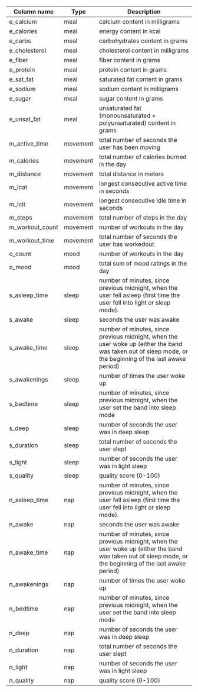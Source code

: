 Column name | Type | Description
--- | --- | ---
e_calcium | meal | calcium content in milligrams
e_calories | meal | energy content in kcal
e_carbs | meal | carbohydrates content in grams
e_cholesterol | meal | cholesterol content in milligrams
e_fiber | meal | fiber content in grams
e_protein | meal | protein content in grams
e_sat_fat | meal | saturated fat content in grams
e_sodium | meal | sodium content in milligrams
e_sugar | meal | sugar content in grams
e_unsat_fat | meal | unsaturated fat (monounsaturated + polyunsaturated) content in grams
m_active_time | movement | total number of seconds the user has been moving
m_calories | movement | total number of calories burned in the day
m_distance | movement | total distance in meters
m_lcat | movement | longest consecutive active time in seconds
m_lcit | movement | longest consecutive idle time in seconds
m_steps | movement | total number of steps in the day
m_workout_count | movement | number of workouts in the day
m_workout_time | movement | total number of seconds the user has workedout
o_count | mood | number of workouts in the day
o_mood | mood | total sum of mood ratings in the day
s_asleep_time | sleep |number of minutes, since previous midnight, when the user fell asleep (first time the user fell into light or sleep mode).
s_awake | sleep | seconds the user was awake
s_awake_time | sleep | number of minutes, since previous midnight, when the user woke up (either the band was taken out of sleep mode, or the beginning of the last awake period)
s_awakenings | sleep | number of times the user woke up
s_bedtime | sleep | number of minutes, since previous midnight, when the user set the band into sleep mode
s_deep | sleep | number of seconds the user was in deep sleep
s_duration | sleep | total number of seconds the user slept
s_light | sleep | number of seconds the user was in light sleep
s_quality | sleep | quality score (0-100)
n_asleep_time | nap | number of minutes, since previous midnight, when the user fell asleep (first time the user fell into light or sleep mode).
n_awake | nap | seconds the user was awake
n_awake_time | nap | number of minutes, since previous midnight, when the user woke up (either the band was taken out of sleep mode, or the beginning of the last awake period)
n_awakenings | nap | number of times the user woke up
n_bedtime | nap | number of minutes, since previous midnight, when the user set the band into sleep mode
n_deep | nap | number of seconds the user was in deep sleep
n_duration | nap | total number of seconds the user slept
n_light | nap | number of seconds the user was in light sleep
n_quality | nap | quality score (0-100)
